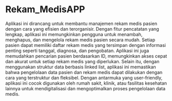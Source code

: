 # Rekam_MedisAPP

Aplikasi ini dirancang untuk membantu manajemen rekam medis pasien dengan cara yang efisien dan terorganisir. Dengan fitur pencatatan yang lengkap, aplikasi ini memungkinkan pengguna untuk menambah, menghapus, dan mengelola rekam medis pasien secara mudah. Setiap pasien dapat memiliki daftar rekam medis yang tersimpan dengan informasi penting seperti tanggal, diagnosa, dan pengobatan. Aplikasi ini juga memudahkan pencarian pasien berdasarkan ID, memungkinkan akses cepat dan akurat untuk setiap rekam medis yang diperlukan. Selain itu, dengan menggunakan struktur data berbasis linked list, aplikasi ini memastikan bahwa pengelolaan data pasien dan rekam medis dapat dilakukan dengan cara yang terstruktur dan fleksibel. Dengan antarmuka yang user-friendly, aplikasi ini cocok digunakan oleh rumah sakit, klinik, atau fasilitas kesehatan lainnya untuk mendigitalisasi dan mengoptimalkan proses pengelolaan data medis.
